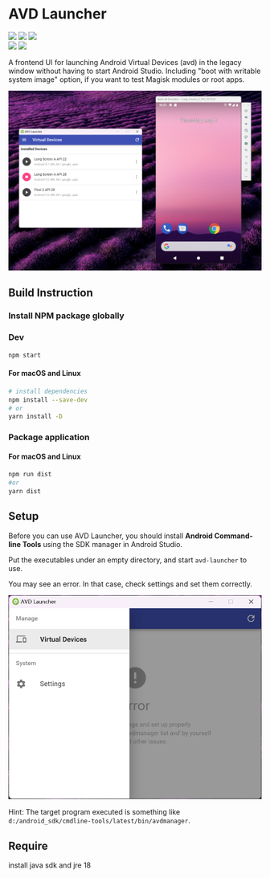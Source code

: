 AVD Launcher
===========================

![][latest_version] ![][build_date] [![][license]][license_link]  
![][made_with] ![][supports]

[latest_version]: https://img.shields.io/badge/Version-0.1.0-green.svg?style=flat-square
[build_date]: https://img.shields.io/badge/Build%20Date-20220805-blue.svg?style=flat-square
[license]: https://img.shields.io/badge/License-MIT%20License-green.svg?style=flat-square
[license_link]: https://mit-license.org/

[made_with]: https://img.shields.io/badge/Made%20with-Electron-darkblue.svg?style=flat-square
[supports]: https://img.shields.io/badge/Supports-Microsoft%20Windows-blue.svg?style=flat-square

A frontend UI for launching Android Virtual Devices (avd) in the legacy window without having to start Android Studio. Including "boot with writable system image" option, if you want to test Magisk modules or root apps.

![Screenshot](./_docs/screenshots/head.png)


## Build Instruction

### Install NPM package globally

### Dev

``` bash
npm start
```

#### For macOS and Linux

``` bash
# install dependencies
npm install --save-dev
# or
yarn install -D
```

### Package application

#### For macOS and Linux
``` bash
npm run dist
#or 
yarn dist
```

## Setup

Before you can use AVD Launcher, you should install **Android Command-line Tools** using the SDK manager in Android Studio.

Put the executables under an empty directory, and start `avd-launcher` to use.

You may see an error. In that case, check settings and set them correctly.

![](./_docs/screenshots/check_settings.png)

Hint: The target program executed is something like `d:/android_sdk/cmdline-tools/latest/bin/avdmanager`.

## Require 
install java sdk and jre 18
